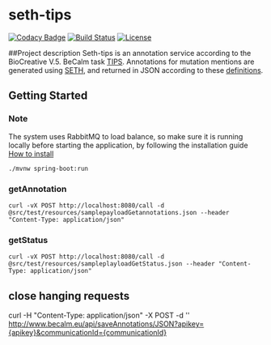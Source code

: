 # seth-tips
[![Codacy Badge](https://api.codacy.com/project/badge/Grade/8555df90834b44ce8551a756de73e23a)](https://www.codacy.com/app/jkirsch/seth-tips?utm_source=github.com&utm_medium=referral&utm_content=Erechtheus/seth-tips&utm_campaign=badger)
[![Build Status](https://travis-ci.org/Erechtheus/seth-tips.svg?branch=master)](https://travis-ci.org/Erechtheus/seth-tips)
[![License](https://img.shields.io/badge/License-Apache%202.0-blue.svg)](https://opensource.org/licenses/Apache-2.0)

##Project description
Seth-tips is an annotation service according to the BioCreative V.5. BeCalm task [TIPS](http://www.becalm.eu/files/material/BioCreative.V.5_CFP.pdf).
Annotations for mutation mentions are generated using [SETH](https://github.com/rockt/SETH), and returned in JSON according to these  [definitions](http://www.becalm.eu/files/schemas/jsonSchema.json). 


## Getting Started

### Note
The system uses RabbitMQ to load balance, so make sure it is running locally before starting the application, by following the installation guide [How to install](https://www.rabbitmq.com/download.html)

    ./mvnw spring-boot:run


### getAnnotation

    curl -vX POST http://localhost:8080/call -d @src/test/resources/samplepayloadGetannotations.json --header "Content-Type: application/json"

### getStatus

    curl -vX POST http://localhost:8080/call -d @src/test/resources/sampleplayloadGetStatus.json --header "Content-Type: application/json"

## close hanging requests

curl -H "Content-Type: application/json" -X POST -d  '' http://www.becalm.eu/api/saveAnnotations/JSON?apikey={apikey}&communicationId={communicationId}